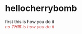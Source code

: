 # hellocherrybomb
first
this is how you do it <br>
<i><font color = '#CD5C5C'>no <b>THIS</b> is how you do it</font></i>
